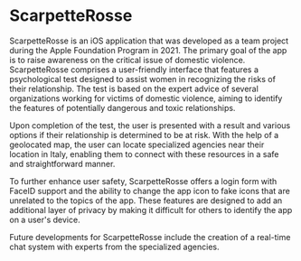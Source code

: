 # ScarpetteRosse

ScarpetteRosse is an iOS application that was developed as a team project during the Apple Foundation Program in 2021. The primary goal of the app is to raise awareness on the critical issue of domestic violence. ScarpetteRosse comprises a user-friendly interface that features a psychological test designed to assist women in recognizing the risks of their relationship. The test is based on the expert advice of several organizations working for victims of domestic violence, aiming to identify the features of potentially dangerous and toxic relationships.

Upon completion of the test, the user is presented with a result and various options if their relationship is determined to be at risk. With the help of a geolocated map, the user can locate specialized agencies near their location in Italy, enabling them to connect with these resources in a safe and straightforward manner.

To further enhance user safety, ScarpetteRosse offers a login form with FaceID support and the ability to change the app icon to fake icons that are unrelated to the topics of the app. These features are designed to add an additional layer of privacy by making it difficult for others to identify the app on a user's device.

Future developments for ScarpetteRosse include the creation of a real-time chat system with experts from the specialized agencies.
